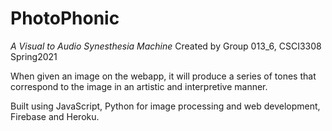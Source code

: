# **PhotoPhonic**
*A Visual to Audio Synesthesia Machine*
Created by Group 013_6, CSCI3308 Spring2021

When given an image on the webapp, it will produce a series of tones that correspond to the image in an artistic and interpretive manner.

Built using JavaScript, Python for image processing and web development, Firebase and Heroku.
